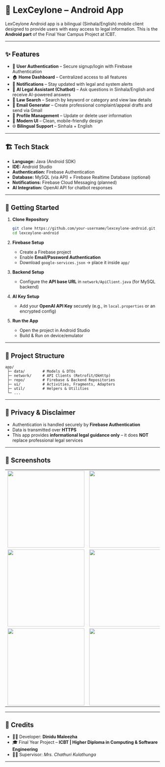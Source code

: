 # 📱 LexCeylone – Android App  

LexCeylone Android app is a bilingual (Sinhala/English) mobile client designed to provide users with easy access to legal information. This is the **Android part** of the Final Year Campus Project at ICBT.  

---

## ✨ Features  

- 🔑 **User Authentication** – Secure signup/login with Firebase Authentication  
- 🏠 **Home Dashboard** – Centralized access to all features  
- 🔔 **Notifications** – Stay updated with legal and system alerts  
- 🤖 **AI Legal Assistant (Chatbot)** – Ask questions in Sinhala/English and receive AI-powered answers  
- 📜 **Law Search** – Search by keyword or category and view law details  
- 📧 **Email Generator** – Create professional complaint/appeal drafts and send via Gmail  
- 👤 **Profile Management** – Update or delete user information  
- 🎨 **Modern UI** – Clean, mobile-friendly design  
- 🌐 **Bilingual Support** – Sinhala + English  

---

## 🏗️ Tech Stack  

- **Language:** Java (Android SDK)  
- **IDE:** Android Studio  
- **Authentication:** Firebase Authentication  
- **Database:** MySQL (via API) + Firebase Realtime Database (optional)  
- **Notifications:** Firebase Cloud Messaging (planned)  
- **AI Integration:** OpenAI API for chatbot responses  

---

## 🚀 Getting Started  

1. **Clone Repository**  
   ```bash
   git clone https://github.com/your-username/lexceylone-android.git
   cd lexceylone-android
   ```

2. **Firebase Setup**  
   - Create a Firebase project  
   - Enable **Email/Password Authentication**  
   - Download `google-services.json` → place it inside `app/`  

3. **Backend Setup**  
   - Configure the **API base URL** in `network/ApiClient.java` (for MySQL backend)  

4. **AI Key Setup**  
   - Add your **OpenAI API Key** securely (e.g., in `local.properties` or an encrypted config)  

5. **Run the App**  
   - Open the project in Android Studio  
   - Build & Run on device/emulator  

---

## 📂 Project Structure  

```
app/
 ├─ data/        # Models & DTOs  
 ├─ network/     # API Clients (Retrofit/OkHttp)  
 ├─ repo/        # Firebase & Backend Repositories  
 ├─ ui/          # Activities, Fragments, Adapters  
 ├─ util/        # Helpers & Utilities  
 └─ ...
```

---

## 🔐 Privacy & Disclaimer  

- Authentication is handled securely by **Firebase Authentication**  
- Data is transmitted over **HTTPS**  
- This app provides **informational legal guidance only** – it does **NOT** replace professional legal services  

---

## 📸 Screenshots  

<table>
  <tr>
    <td><img src="images/Screenshot1.png" width="250"/></td>
    <td><img src="images/Screenshot3.png" width="250"/></td>
    <td><img src="images/Screenshot2.png" width="250"/></td>
  </tr>
  <tr>
    <td><img src="images/Screenshot4.png" width="250"/></td>
    <td><img src="images/Screenshot8.png" width="250"/></td>
    <td><img src="images/Screenshot5.png" width="250"/></td>
  </tr>
  <tr>
    <td><img src="images/Screenshot9.png" width="250"/></td>
    <td><img src="images/Screenshot7.png" width="250"/></td>
    <td><img src="images/Screenshot6.png" width="250"/></td>
  </tr>
</table>

---

## 🙏 Credits  

- 👨‍💻 Developer: **Dinidu Maleezha**  
- 🎓 Final Year Project – **ICBT | Higher Diploma in Computing & Software Engineering**  
- 🧑‍🏫 Supervisor: *Mrs. Chathuri Kulathunga*  

---

